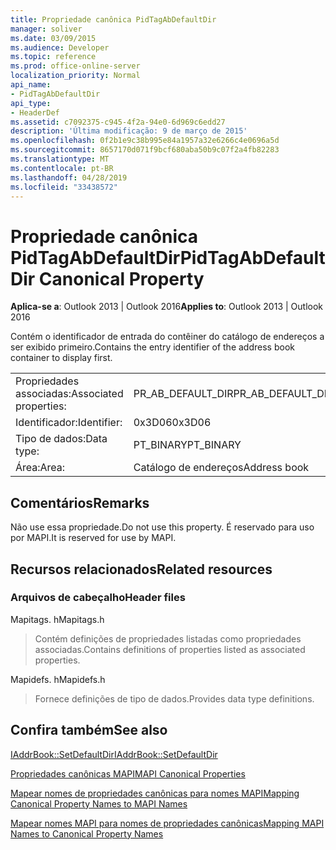 ```yaml
---
title: Propriedade canônica PidTagAbDefaultDir
manager: soliver
ms.date: 03/09/2015
ms.audience: Developer
ms.topic: reference
ms.prod: office-online-server
localization_priority: Normal
api_name:
- PidTagAbDefaultDir
api_type:
- HeaderDef
ms.assetid: c7092375-c945-4f2a-94e0-6d969c6edd27
description: 'Última modificação: 9 de março de 2015'
ms.openlocfilehash: 0f2b1e9c38b995e84a1957a32e6266c4e0696a5d
ms.sourcegitcommit: 8657170d071f9bcf680aba50b9c07f2a4fb82283
ms.translationtype: MT
ms.contentlocale: pt-BR
ms.lasthandoff: 04/28/2019
ms.locfileid: "33438572"
---
```

# <a name="pidtagabdefaultdir-canonical-property"></a><span data-ttu-id="3d069-103">Propriedade canônica PidTagAbDefaultDir</span><span class="sxs-lookup"><span data-stu-id="3d069-103">PidTagAbDefaultDir Canonical Property</span></span>

  
  
<span data-ttu-id="3d069-104">**Aplica-se a**: Outlook 2013 | Outlook 2016</span><span class="sxs-lookup"><span data-stu-id="3d069-104">**Applies to**: Outlook 2013 | Outlook 2016</span></span> 
  
<span data-ttu-id="3d069-105">Contém o identificador de entrada do contêiner do catálogo de endereços a ser exibido primeiro.</span><span class="sxs-lookup"><span data-stu-id="3d069-105">Contains the entry identifier of the address book container to display first.</span></span> 
  
|||
|:-----|:-----|
|<span data-ttu-id="3d069-106">Propriedades associadas:</span><span class="sxs-lookup"><span data-stu-id="3d069-106">Associated properties:</span></span>  <br/> |<span data-ttu-id="3d069-107">PR_AB_DEFAULT_DIR</span><span class="sxs-lookup"><span data-stu-id="3d069-107">PR_AB_DEFAULT_DIR</span></span>  <br/> |
|<span data-ttu-id="3d069-108">Identificador:</span><span class="sxs-lookup"><span data-stu-id="3d069-108">Identifier:</span></span>  <br/> |<span data-ttu-id="3d069-109">0x3D06</span><span class="sxs-lookup"><span data-stu-id="3d069-109">0x3D06</span></span>  <br/> |
|<span data-ttu-id="3d069-110">Tipo de dados:</span><span class="sxs-lookup"><span data-stu-id="3d069-110">Data type:</span></span>  <br/> |<span data-ttu-id="3d069-111">PT_BINARY</span><span class="sxs-lookup"><span data-stu-id="3d069-111">PT_BINARY</span></span>  <br/> |
|<span data-ttu-id="3d069-112">Área:</span><span class="sxs-lookup"><span data-stu-id="3d069-112">Area:</span></span>  <br/> |<span data-ttu-id="3d069-113">Catálogo de endereços</span><span class="sxs-lookup"><span data-stu-id="3d069-113">Address book</span></span>  <br/> |
   
## <a name="remarks"></a><span data-ttu-id="3d069-114">Comentários</span><span class="sxs-lookup"><span data-stu-id="3d069-114">Remarks</span></span>

<span data-ttu-id="3d069-115">Não use essa propriedade.</span><span class="sxs-lookup"><span data-stu-id="3d069-115">Do not use this property.</span></span> <span data-ttu-id="3d069-116">É reservado para uso por MAPI.</span><span class="sxs-lookup"><span data-stu-id="3d069-116">It is reserved for use by MAPI.</span></span>
  
## <a name="related-resources"></a><span data-ttu-id="3d069-117">Recursos relacionados</span><span class="sxs-lookup"><span data-stu-id="3d069-117">Related resources</span></span>

### <a name="header-files"></a><span data-ttu-id="3d069-118">Arquivos de cabeçalho</span><span class="sxs-lookup"><span data-stu-id="3d069-118">Header files</span></span>

<span data-ttu-id="3d069-119">Mapitags. h</span><span class="sxs-lookup"><span data-stu-id="3d069-119">Mapitags.h</span></span>
  
> <span data-ttu-id="3d069-120">Contém definições de propriedades listadas como propriedades associadas.</span><span class="sxs-lookup"><span data-stu-id="3d069-120">Contains definitions of properties listed as associated properties.</span></span>
    
<span data-ttu-id="3d069-121">Mapidefs. h</span><span class="sxs-lookup"><span data-stu-id="3d069-121">Mapidefs.h</span></span>
  
> <span data-ttu-id="3d069-122">Fornece definições de tipo de dados.</span><span class="sxs-lookup"><span data-stu-id="3d069-122">Provides data type definitions.</span></span>
    
## <a name="see-also"></a><span data-ttu-id="3d069-123">Confira também</span><span class="sxs-lookup"><span data-stu-id="3d069-123">See also</span></span>



[<span data-ttu-id="3d069-124">IAddrBook::SetDefaultDir</span><span class="sxs-lookup"><span data-stu-id="3d069-124">IAddrBook::SetDefaultDir</span></span>](iaddrbook-setdefaultdir.md)


[<span data-ttu-id="3d069-125">Propriedades canônicas MAPI</span><span class="sxs-lookup"><span data-stu-id="3d069-125">MAPI Canonical Properties</span></span>](mapi-canonical-properties.md)
  
[<span data-ttu-id="3d069-126">Mapear nomes de propriedades canônicas para nomes MAPI</span><span class="sxs-lookup"><span data-stu-id="3d069-126">Mapping Canonical Property Names to MAPI Names</span></span>](mapping-canonical-property-names-to-mapi-names.md)
  
[<span data-ttu-id="3d069-127">Mapear nomes MAPI para nomes de propriedades canônicas</span><span class="sxs-lookup"><span data-stu-id="3d069-127">Mapping MAPI Names to Canonical Property Names</span></span>](mapping-mapi-names-to-canonical-property-names.md)


